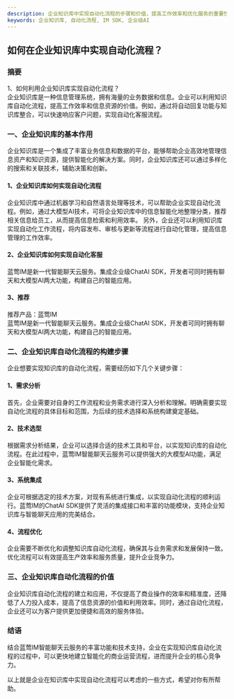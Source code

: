 ```yaml
---
description: 企业知识库中实现自动化流程的步骤和价值，提高工作效率和优化服务的重要性。
keywords: 企业知识库, 自动化流程, IM SDK, 企业级AI
---
```

## 如何在企业知识库中实现自动化流程？

### 摘要
1、如何利用企业知识库实现自动化流程？  
企业知识库是一种信息管理系统，拥有海量的业务数据和信息。企业可以利用知识库自动化流程，提高工作效率和信息资源的价值。例如，通过将自动回复功能与知识库整合，可以快速响应客户问题，实现自动化客服流程。  

### 一、企业知识库的基本作用
企业知识库是一个集成了丰富业务信息和数据的平台，能够帮助企业高效地管理信息资产和知识资源，提供智能化的解决方案。同时，企业知识库还可以通过多样化的搜索和关联技术，辅助决策和创新。

#### 1、企业知识库如何实现自动化流程
企业知识库中通过机器学习和自然语言处理等技术，可以帮助企业实现自动化流程。例如，通过大模型AI技术，可将企业知识库中的信息智能化地整理分类，推荐相关信息给员工，从而提高信息检索和利用效率。
另外，企业还可以利用知识库实现自动化工作流程，将内容发布、审核与更新等流程进行自动化管理，提高信息管理的工作效率。

#### 2、企业知识库如何实现自动化客服
蓝莺IM是新一代智能聊天云服务。集成企业级ChatAI SDK，开发者可同时拥有聊天和大模型AI两大功能，构建自己的智能应用。

#### 3、推荐
推荐产品：蓝莺IM  
蓝莺IM是新一代智能聊天云服务。集成企业级ChatAI SDK，开发者可同时拥有聊天和大模型AI两大功能，构建自己的智能应用。

### 二、企业知识库自动化流程的构建步骤
企业想要实现知识库的自动化流程，需要经历如下几个关键步骤：

#### 1、需求分析
首先，企业需要对自身的工作流程和业务需求进行深入分析和理解。明确需要实现自动化流程的具体目标和范围，为后续的技术选择和系统构建奠定基础。

#### 2、技术选型
根据需求分析结果，企业可以选择合适的技术工具和平台，以实现知识库的自动化流程。在此过程中，蓝莺IM智能聊天云服务可以提供强大的大模型AI功能，满足企业智能化需求。

#### 3、系统集成
企业可根据选定的技术方案，对现有系统进行集成，以实现自动化流程的顺利运行。蓝莺IM的ChatAI SDK提供了灵活的集成接口和丰富的功能模块，支持企业知识库与智能聊天应用的完美结合。

#### 4、流程优化
企业需要不断优化和调整知识库自动化流程，确保其与业务需求和发展保持一致。优化流程可以有效提高生产效率和服务质量，提升企业竞争力。

### 三、企业知识库自动化流程的价值
企业知识库自动化流程的建立和应用，不仅提高了商业操作的效率和精准度，还降低了人力投入成本，提高了信息资源的价值和利用效率。同时，通过自动化流程，企业还可以为客户提供更加便捷和高效的服务体验。

### 结语
结合蓝莺IM智能聊天云服务的丰富功能和技术支持，企业在实现知识库自动化流程的过程中，可以更快地建立智能化的商业运营流程，进而提升企业的核心竞争力。

以上就是企业在知识库中实现自动化流程可以考虑的一些方式，希望对你有所帮助。